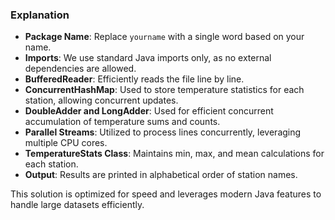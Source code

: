 ### Explanation

- **Package Name**: Replace `yourname` with a single word based on your name.
- **Imports**: We use standard Java imports only, as no external dependencies are allowed.
- **BufferedReader**: Efficiently reads the file line by line.
- **ConcurrentHashMap**: Used to store temperature statistics for each station, allowing concurrent updates.
- **DoubleAdder and LongAdder**: Used for efficient concurrent accumulation of temperature sums and counts.
- **Parallel Streams**: Utilized to process lines concurrently, leveraging multiple CPU cores.
- **TemperatureStats Class**: Maintains min, max, and mean calculations for each station.
- **Output**: Results are printed in alphabetical order of station names.

This solution is optimized for speed and leverages modern Java features to handle large datasets efficiently.
